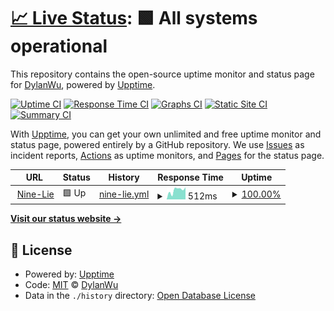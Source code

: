 # [📈 Live Status](https://uptime.dylanwu.space): <!--live status--> **🟩 All systems operational**

This repository contains the open-source uptime monitor and status page for [DylanWu](https://blog.dylanwu.space/), powered by [Upptime](https://github.com/upptime/upptime).

[![Uptime CI](https://github.com/wuzhongyi1105/friends-status/workflows/Uptime%20CI/badge.svg)](https://github.com/wuzhongyi1105/friends-status/actions?query=workflow%3A%22Uptime+CI%22)
[![Response Time CI](https://github.com/wuzhongyi1105/friends-status/workflows/Response%20Time%20CI/badge.svg)](https://github.com/wuzhongyi1105/friends-status/actions?query=workflow%3A%22Response+Time+CI%22)
[![Graphs CI](https://github.com/wuzhongyi1105/friends-status/workflows/Graphs%20CI/badge.svg)](https://github.com/wuzhongyi1105/friends-status/actions?query=workflow%3A%22Graphs+CI%22)
[![Static Site CI](https://github.com/wuzhongyi1105/friends-status/workflows/Static%20Site%20CI/badge.svg)](https://github.com/wuzhongyi1105/friends-status/actions?query=workflow%3A%22Static+Site+CI%22)
[![Summary CI](https://github.com/wuzhongyi1105/friends-status/workflows/Summary%20CI/badge.svg)](https://github.com/wuzhongyi1105/friends-status/actions?query=workflow%3A%22Summary+CI%22)

With [Upptime](https://upptime.js.org), you can get your own unlimited and free uptime monitor and status page, powered entirely by a GitHub repository. We use [Issues](https://github.com/wuzhongyi1105/friends-status/issues) as incident reports, [Actions](https://github.com/wuzhongyi1105/friends-status/actions) as uptime monitors, and [Pages](https://uptime.dylanwu.space) for the status page.

<!--start: status pages-->
<!-- This summary is generated by Upptime (https://github.com/upptime/upptime) -->
<!-- Do not edit this manually, your changes will be overwritten -->
<!-- prettier-ignore -->
| URL | Status | History | Response Time | Uptime |
| --- | ------ | ------- | ------------- | ------ |
| <img alt="" src="https://i2.wp.com/nine-lie.com/wp-content/uploads/2020/04/unnamed-file.png" height="13"> [Nine-Lie](https://nine-lie.com/) | 🟩 Up | [nine-lie.yml](https://github.com/wuzhongyi1105/friends-status/commits/HEAD/history/nine-lie.yml) | <details><summary><img alt="Response time graph" src="./graphs/nine-lie/response-time-week.png" height="20"> 512ms</summary><br><a href="https://uptime.dylanwu.space/history/nine-lie"><img alt="Response time 454" src="https://img.shields.io/endpoint?url=https%3A%2F%2Fraw.githubusercontent.com%2Fwuzhongyi1105%2Ffriends-status%2FHEAD%2Fapi%2Fnine-lie%2Fresponse-time.json"></a><br><a href="https://uptime.dylanwu.space/history/nine-lie"><img alt="24-hour response time 401" src="https://img.shields.io/endpoint?url=https%3A%2F%2Fraw.githubusercontent.com%2Fwuzhongyi1105%2Ffriends-status%2FHEAD%2Fapi%2Fnine-lie%2Fresponse-time-day.json"></a><br><a href="https://uptime.dylanwu.space/history/nine-lie"><img alt="7-day response time 512" src="https://img.shields.io/endpoint?url=https%3A%2F%2Fraw.githubusercontent.com%2Fwuzhongyi1105%2Ffriends-status%2FHEAD%2Fapi%2Fnine-lie%2Fresponse-time-week.json"></a><br><a href="https://uptime.dylanwu.space/history/nine-lie"><img alt="30-day response time 506" src="https://img.shields.io/endpoint?url=https%3A%2F%2Fraw.githubusercontent.com%2Fwuzhongyi1105%2Ffriends-status%2FHEAD%2Fapi%2Fnine-lie%2Fresponse-time-month.json"></a><br><a href="https://uptime.dylanwu.space/history/nine-lie"><img alt="1-year response time 454" src="https://img.shields.io/endpoint?url=https%3A%2F%2Fraw.githubusercontent.com%2Fwuzhongyi1105%2Ffriends-status%2FHEAD%2Fapi%2Fnine-lie%2Fresponse-time-year.json"></a></details> | <details><summary><a href="https://uptime.dylanwu.space/history/nine-lie">100.00%</a></summary><a href="https://uptime.dylanwu.space/history/nine-lie"><img alt="All-time uptime 99.99%" src="https://img.shields.io/endpoint?url=https%3A%2F%2Fraw.githubusercontent.com%2Fwuzhongyi1105%2Ffriends-status%2FHEAD%2Fapi%2Fnine-lie%2Fuptime.json"></a><br><a href="https://uptime.dylanwu.space/history/nine-lie"><img alt="24-hour uptime 100.00%" src="https://img.shields.io/endpoint?url=https%3A%2F%2Fraw.githubusercontent.com%2Fwuzhongyi1105%2Ffriends-status%2FHEAD%2Fapi%2Fnine-lie%2Fuptime-day.json"></a><br><a href="https://uptime.dylanwu.space/history/nine-lie"><img alt="7-day uptime 100.00%" src="https://img.shields.io/endpoint?url=https%3A%2F%2Fraw.githubusercontent.com%2Fwuzhongyi1105%2Ffriends-status%2FHEAD%2Fapi%2Fnine-lie%2Fuptime-week.json"></a><br><a href="https://uptime.dylanwu.space/history/nine-lie"><img alt="30-day uptime 100.00%" src="https://img.shields.io/endpoint?url=https%3A%2F%2Fraw.githubusercontent.com%2Fwuzhongyi1105%2Ffriends-status%2FHEAD%2Fapi%2Fnine-lie%2Fuptime-month.json"></a><br><a href="https://uptime.dylanwu.space/history/nine-lie"><img alt="1-year uptime 99.99%" src="https://img.shields.io/endpoint?url=https%3A%2F%2Fraw.githubusercontent.com%2Fwuzhongyi1105%2Ffriends-status%2FHEAD%2Fapi%2Fnine-lie%2Fuptime-year.json"></a></details>

<!--end: status pages-->

[**Visit our status website →**](https://uptime.dylanwu.space)

## 📄 License

- Powered by: [Upptime](https://github.com/upptime/upptime)
- Code: [MIT](./LICENSE) © [DylanWu](https://blog.dylanwu.space/)
- Data in the `./history` directory: [Open Database License](https://opendatacommons.org/licenses/odbl/1-0/)
